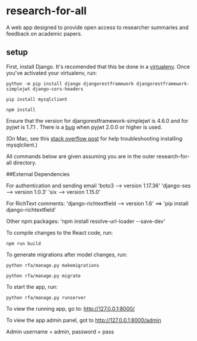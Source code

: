 # research-for-all
A web app designed to provide open access to researcher summaries and feedback on academic papers.

## setup

First, install Django. It's recomended that this be done in a [virtualenv](https://docs.python.org/3/tutorial/venv.html). Once you've activated your virtualenv, run:

`python -m pip install django djangorestframework djangorestframework-simplejwt django-cors-headers`

`pip install mysqlclient`

`npm install`

Ensure that the version for djangorestframework-simplejwt is 4.6.0 and for pyjwt is 1.7.1 . There is a [bug](https://github.com/SimpleJWT/django-rest-framework-simplejwt/issues/346) when pyjwt 2.0.0 or higher is used. 

(On Mac, see this [stack overflow post](https://stackoverflow.com/questions/43612243/install-mysqlclient-for-django-python-on-mac-os-x-sierra/54521244) for help troubleshooting installing mysqlclient.)

All commands below are given assuming you are in the outer research-for-all directory.

##External Dependencies

For authentication and sending email
'boto3 --> version 1.17.36'
'django-ses --> version 1.0.3'
'six --> version 1.15.0'

For RichText comments:
'django-richtextfield --> version 1.6' ==> 'pip install django-richtextfield'

Other npm packages:
'npm install resolve-url-loader --save-dev'

To compile changes to the React code, run:

`npm run build`

To generate migrations after model changes, run:

`python rfa/manage.py makemigrations`

`python rfa/manage.py migrate`

To start the app, run:

`python rfa/manage.py runserver`

To view the running app, go to: http://127.0.0.1:8000/

To view the app admin panel, got to http://127.0.0.1:8000/admin

Admin username = admin, password = pass
